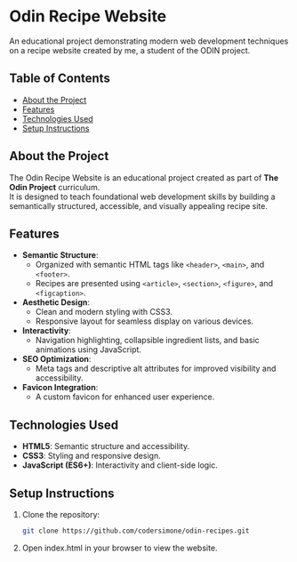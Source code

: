 # Odin Recipe Website
An educational project demonstrating modern web development techniques on a recipe website created by me, a student of the ODIN project.

## Table of Contents  
- [About the Project](#about-the-project)  
- [Features](#features)  
- [Technologies Used](#technologies-used)  
- [Setup Instructions](#setup-instructions) 

## About the Project  
The Odin Recipe Website is an educational project created as part of **The Odin Project** curriculum.  
It is designed to teach foundational web development skills by building a semantically structured, accessible, and visually appealing recipe site.  

## Features  
- **Semantic Structure**:  
  - Organized with semantic HTML tags like `<header>`, `<main>`, and `<footer>`.  
  - Recipes are presented using `<article>`, `<section>`, `<figure>`, and `<figcaption>`.  
- **Aesthetic Design**:  
  - Clean and modern styling with CSS3.  
  - Responsive layout for seamless display on various devices.  
- **Interactivity**:  
  - Navigation highlighting, collapsible ingredient lists, and basic animations using JavaScript.    
- **SEO Optimization**:  
  - Meta tags and descriptive alt attributes for improved visibility and accessibility.  
- **Favicon Integration**:  
  - A custom favicon for enhanced user experience.  

## Technologies Used  
- **HTML5**: Semantic structure and accessibility.  
- **CSS3**: Styling and responsive design.  
- **JavaScript (ES6+)**: Interactivity and client-side logic.  

## Setup Instructions  
1. Clone the repository:  
   ```bash
   git clone https://github.com/codersimone/odin-recipes.git

2. Open index.html in your browser to view the website.